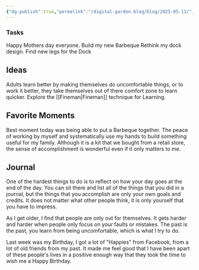 ```yaml
---
{"dg-publish":true,"permalink":"/digital-garden-blog/blog/2025-05-11/","tags":["#dailynote"]}
---
```


### Tasks
Happy Mothers day everyone. 
Build my new Barbeque
Rethink my dock design. 
Find new legs for the Dock
## Ideas
Adults learn better by making themselves do uncomfortable things, or to work it better, they take themselves out of there comfort zone to learn quicker.
Explore the [[Fineman\|Fineman]] technique for Learning.
## Favorite Moments
Best moment today was being able to put a Barbeque together. The peace of working by myself and systematically use my hands to build something useful for my family. Although it is a kit that we bought from a retail store, the sense of accomplishment is wonderful even if it only matters to me.
## Journal

One of the hardest things to do is to reflect on how your day goes at the end of the day. You can sit there and list all of the things that you did in a journal, but the things that you accomplish are only your own goals and credits. It does not matter what other people think, it is only yourself that you have to impress.

As I get older, I find that people are only out for themselves. It gets harder and harder when people only focus on your faults or mistakes. The past is the past, you learn from being uncomfortable, which is what I try to do. 

Last week was my Birthday, I got a lot of "Happies" from Facebook, from a lot of old friends from my past. It made me feel good that I have been apart of these people's lives in a positive enough way that they took the time to wish me a Happy Birthday.

